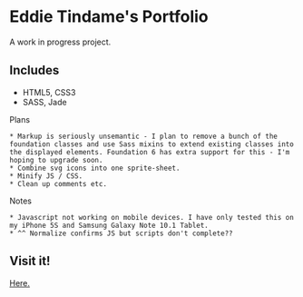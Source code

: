 # Eddie Tindame's Portfolio

A work in progress project.

## Includes

  * HTML5, CSS3
  * SASS, Jade

Plans
```
* Markup is seriously unsemantic - I plan to remove a bunch of the foundation classes and use Sass mixins to extend existing classes into the displayed elements. Foundation 6 has extra support for this - I'm hoping to upgrade soon.
* Combine svg icons into one sprite-sheet.
* Minify JS / CSS.
* Clean up comments etc.
```

Notes
```
* Javascript not working on mobile devices. I have only tested this on my iPhone 5S and Samsung Galaxy Note 10.1 Tablet.
* ^^ Normalize confirms JS but scripts don't complete??
```
## Visit it!
[Here.](https://eddietindame.github.io)

